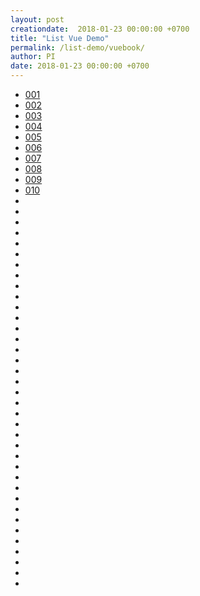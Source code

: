 ```yaml
---
layout: post
creationdate:  2018-01-23 00:00:00 +0700
title: "List Vue Demo"
permalink: /list-demo/vuebook/
author: PI
date: 2018-01-23 00:00:00 +0700
---
```

- [001](http://output.jsbin.com/vuxaxoz/)
- [002](http://jsbin.com/xenizig/edit?html,js,output)
- [003]()
- [004]()
- [005]()
- [006]()
- [007]()
- [008]()
- [009]()
- [010]()
- []()
- []()
- []()
- []()
- []()
- []()
- []()
- []()
- []()
- []()
- []()
- []()
- []()
- []()
- []()
- []()
- []()
- []()
- []()
- []()
- []()
- []()
- []()
- []()
- []()
- []()
- []()
- []()
- []()
- []()
- []()
- []()
- []()
- []()
- []()
- []()
- []()
